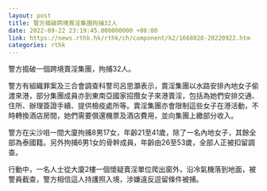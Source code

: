 ```yaml
---
layout: post
title: 警方搗破跨境賣淫集團拘捕32人
date: 2022-09-22 23:19:45.000000000 +08:00
link: https://news.rthk.hk/rthk/ch/component/k2/1668028-20220922.htm
categories: rthk
---
```


警方搗破一個跨境賣淫集團，拘捕32人。

警方有組織罪案及三合會調查科警司呂思灝表示，賣淫集團以水路安排內地女子偷渡來港，部分集團成員亦到東南亞國家招攬女子來港賣淫，包括為她們安排交通、住所、辦理簽證手續、提供檢疫處所等。賣淫集團亦會限制這些女子在港活動，不時轉換酒店房間，她們需要償還機票及酒店費用，並向集團上繳部分收入。

警方在尖沙咀一間大廈拘捕8男17女，年齡21至41歲，除了一名內地女子，其餘全部為泰國籍。另外拘捕6男1女的骨幹成員，年齡由26至53歲，全部人正被扣留調查。

行動中，一名人士從大廈2樓一個懷疑賣淫單位爬出窗外，沿冷氣機落到地面，被警員截查，警方相信這人持護照入境，涉嫌違反逗留條件被捕。
